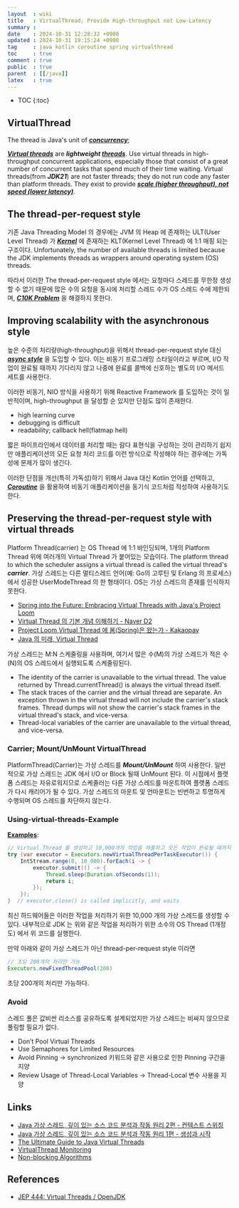 ```yaml
---
layout  : wiki
title   : VirtualThread; Provide High-throughput not Low-Latency
summary : 
date    : 2024-10-31 12:28:32 +0900
updated : 2024-10-31 19:15:24 +0900
tag     : java kotlin coroutine spring virtualthread
toc     : true
comment : true
public  : true
parent  : [[/java]]
latex   : true
---
```

* TOC
{:toc}

## VirtualThread

The thread is Java's unit of ___[concurrency](https://klarciel.net/wiki/spring/spring-concurrency/)___;

___[Virtual threads](https://docs.oracle.com/en/java/javase/21/core/virtual-threads.html#GUID-BEC799E0-00E9-4386-B220-8839EA6B4F5C)___ are ___lightweight [threads](https://klarciel.net/wiki/kotlin/kotlin-coroutine-thread/)___.
Use virtual threads in high-throughput concurrent applications, especially those that consist of a great number of concurrent tasks that spend much of their time waiting.
Virtual threads(from ___JDK21___) are not faster threads; they do not run code any faster than platform threads. They exist to provide ___[scale (higher throughput), not speed (lower latency)](https://klarciel.net/wiki/network/network-throughput-latency/)___.

## The thread-per-request style

기존 Java Threading Model 의 경우에는 JVM 의 Heap 에 존재하는 ULT(User Level Thread) 가 ___[Kernel](https://klarciel.net/wiki/operatingsystem/os-kernel/)___ 에 존재하는 KLT(Kernel Level Thread) 에 1:1 매핑 되는 구조이다.
Unfortunately, the number of available threads is limited because the JDK implements threads as wrappers around operating system (OS) threads.

따라서 이러한 The thread-per-request style 에서는 요청마다 스레드를 무한정 생성할 수 없기 때문에 많은 수의 요청을 동시에 처리할 스레드 수가 OS 스레드 수에 제한되며, ___[C10K Problem](https://en.wikipedia.org/wiki/C10k_problem)___ 을 해결하지 못한다.

## Improving scalability with the asynchronous style

높은 수준의 처리량(high-throughput)을 위해서 thread-per-request style 대신 ___[async style](https://klarciel.net/wiki/reactive/reactive-eventloop/)___ 을 도입할 수 있다.
이는 비동기 프로그래밍 스타일이라고 부르며, I/O 작업이 완료될 때까지 기다리지 않고 나중에 완료를 콜백에 신호하는 별도의 I/O 메서드 세트를 사용한다.

이러한 비동기, NIO 방식을 사용하기 위해 Reactive Framework 를 도입하는 것이 일반적이며, high-throughput 을 달성할 순 있지만 단점도 많이 존재한다.

- high learning curve
- debugging is difficult
- readability; callback hell(flatmap hell)

짧은 파이프라인에서 데이터를 처리할 때는 람다 표현식을 구성하는 것이 관리하기 쉽지만 애플리케이션의 모든 요청 처리 코드를 이런 방식으로 작성해야 하는 경우에는 가독성에 문제가 많이 생긴다.

이러한 단점을 개선(특히 가독성)하기 위해서 Java 대신 Kotlin 언어를 선택하고, ___[Coroutine](https://klarciel.net/wiki/kotlin/kotlin-coroutines/)___ 을 활용하여 비동기 애플리케이션을 동기식 코드처럼 작성하여 사용하기도 한다.

## Preserving the thread-per-request style with virtual threads

Platform Thread(carrier) 는 OS Thread 에 1:1 바인딩되며, 1개의 Platform Thread 위에 여러개의 Virtual Thread 가 붙어있는 모습이다.
The platform thread to which the scheduler assigns a virtual thread is called the virtual thread's ___carrier___.
가상 스레드는 다른 멀티스레드 언어(예: Go의 고루틴 및 Erlang 의 프로세스)에서 성공한 UserModeThread 의 한 형태이다. OS는 가상 스레드의 존재를 인식하지 못한다.

- [Spring into the Future: Embracing Virtual Threads with Java's Project Loom](https://www.danvega.dev/blog/virtual-threads-spring)
- [Virtual Thread 의 기본 개념 이해하기 - Naver D2](https://d2.naver.com/helloworld/1203723)
- [Project Loom Virtual Thread 에 봄(Spring)은 왔는가 - Kakaopay](https://tech.kakaopay.com/post/ro-spring-virtual-thread/)
- [Java 의 미래, Virtual Thread](https://techblog.woowahan.com/15398/)

가상 스레드는 M:N 스케줄링을 사용하며, 여기서 많은 수(M)의 가상 스레드가 적은 수(N)의 OS 스레드에서 실행되도록 스케줄링된다.

- The identity of the carrier is unavailable to the virtual thread. The value returned by Thread.currentThread() is always the virtual thread itself.
- The stack traces of the carrier and the virtual thread are separate. An exception thrown in the virtual thread will not include the carrier's stack frames. Thread dumps will not show the carrier's stack frames in the virtual thread's stack, and vice-versa.
- Thread-local variables of the carrier are unavailable to the virtual thread, and vice-versa.

### Carrier; Mount/UnMount VirtualThread

PlatformThread(Carrier)는 가상 스레드를 ___Mount/UnMount___ 하여 사용한다. 일반적으로 가상 스레드는 JDK 에서 I/O or Block 될때 UnMount 된다.
이 시점에서 플랫폼 스레드는 자유로워지므로 스케줄러는 다른 가상 스레드를 마운트하여 플랫폼 스레드가 다시 캐리어가 될 수 있다.
가상 스레드의 마운트 및 언마운트는 빈번하고 투명하게 수행되며 OS 스레드를 차단하지 않는다.

### Using-virtual-threads-Example

__[Examples](https://openjdk.org/jeps/444#Using-virtual-threads-Example-2)__:

```java
// Virtual Thread 를 생성하고 10,000개의 작업을 제출하고 모든 작업이 완료될 때까지 대기
try (var executor = Executors.newVirtualThreadPerTaskExecutor()) {
    IntStream.range(0, 10_000).forEach(i -> {
        executor.submit(() -> {
            Thread.sleep(Duration.ofSeconds(1));
            return i;
        });
    });
}  // executor.close() is called implicitly, and waits
```

최신 하드웨어들은 이러한 작업을 처리하기 위한 10,000 개의 가상 스레드를 생성할 수 있다. 내부적으로 JDK 는 위와 같은 작업을 처리하기 위한 소수의 OS Thread (1개정도) 에서 위 코드를 실행한다.

만약 아래와 같이 가상 스레드가 아닌 thread-per-request style 이라면 

```java
// 초당 200개의 처리만 가능
Executors.newFixedThreadPool(200)
```

초당 200개의 처리만 가능하다.

### Avoid

스레드 풀은 값비싼 리소스를 공유하도록 설계되었지만 가상 스레드는 비싸지 않으므로 풀링할 필요가 없다.

- Don’t Pool Virtual Threads
- Use Semaphores for Limited Resources
- Avoid Pinning → synchronized 키워드와 같은 사용으로 인한 Pinning 구간을 지양
- Review Usage of Thread-Local Variables → Thread-Local 변수 사용을 지양

## Links

- [Java 가상 스레드, 깊이 있는 소스 코드 분석과 작동 원리 2편 - 컨텍스트 스위칭](https://techblog.lycorp.co.jp/ko/about-java-virtual-thread-2)
- [Java 가상 스레드, 깊이 있는 소스 코드 분석과 작동 원리 1편 - 생성과 시작](https://techblog.lycorp.co.jp/ko/about-java-virtual-thread-1)
- [The Ultimate Guide to Java Virtual Threads](https://blog.rockthejvm.com/ultimate-guide-to-java-virtual-threads/)
- [VirtualThread Monitoring](https://jeyzer.org/virtual-threads/)
- [Non-blocking Algorithms](https://jenkov.com/tutorials/java-concurrency/non-blocking-algorithms.html)

## References

- [JEP 444: Virtual Threads / OpenJDK](https://openjdk.org/jeps/444)